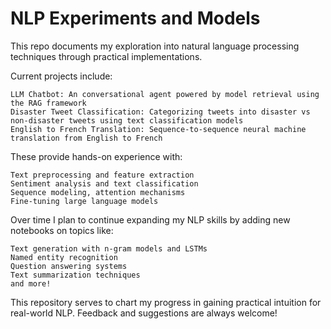 # NLP Experiments and Models

This repo documents my exploration into natural language processing techniques through practical implementations.

Current projects include:

    LLM Chatbot: An conversational agent powered by model retrieval using the RAG framework
    Disaster Tweet Classification: Categorizing tweets into disaster vs non-disaster tweets using text classification models
    English to French Translation: Sequence-to-sequence neural machine translation from English to French

These provide hands-on experience with:

    Text preprocessing and feature extraction
    Sentiment analysis and text classification
    Sequence modeling, attention mechanisms
    Fine-tuning large language models

Over time I plan to continue expanding my NLP skills by adding new notebooks on topics like:

    Text generation with n-gram models and LSTMs
    Named entity recognition
    Question answering systems
    Text summarization techniques
    and more!

This repository serves to chart my progress in gaining practical intuition for real-world NLP. Feedback and suggestions are always welcome!
